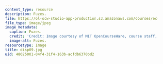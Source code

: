 ```yaml
---
content_type: resource
description: Fuzes.
file: https://ol-ocw-studio-app-production.s3.amazonaws.com/courses/ec-s06-design-for-demining-spring-2007/4802500104f431f4163bacfdb6370bd2_disp09.jpg
file_type: image/jpeg
image_metadata:
  caption: Fuzes.
  credit: 'Credit: Image courtesy of MIT OpenCourseWare, course staff, and students.'
  image-alt: Fuzes.
resourcetype: Image
title: disp09.jpg
uid: 48025001-04f4-31f4-163b-acfdb6370bd2
---
```

